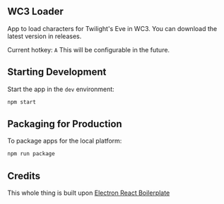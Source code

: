 ## WC3 Loader

App to load characters for Twilight's Eve in WC3. You can download the latest version in releases.

Current hotkey: ``A`` This will be configurable in the future.

## Starting Development 

Start the app in the `dev` environment:

```bash
npm start
```

## Packaging for Production

To package apps for the local platform:

```bash
npm run package
```

## Credits

This whole thing is built upon [Electron React Boilerplate](https://electron-react-boilerplate.js.org/)
